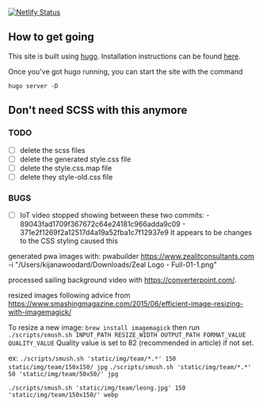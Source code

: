 [![Netlify Status](https://api.netlify.com/api/v1/badges/1085838f-84c4-4b10-ba93-bdbb2e7b3955/deploy-status)](https://app.netlify.com/sites/zeal-website/deploys)

## How to get going

This site is built using [hugo](https://gohugo.io).  Installation instructions can be found [here](https://gohugo.io/getting-started/installing/).

Once you've got hugo running, you can start the site with the command

```
hugo server -D
```

## Don't need SCSS with this anymore

### TODO
- [ ] delete the scss files
- [ ] delete the generated style.css file
- [ ] delete the style.css.map file
- [ ] delete they style-old.css file

### BUGS
- [ ] IoT video stopped showing between these two commits:
        - 89043fad1709f367672c64e24181c966adda9c09
        - 371e2f1269f2a12517d4a19a52fba1c7f12937e9
        It appears to be changes to the CSS styling caused this

generated pwa images with: pwabuilder https://www.zealitconsultants.com -i "/Users/kijanawoodard/Downloads/Zeal Logo - Full-01-1.png"

processed sailing background video with https://converterpoint.com/.

resized images following advice from https://www.smashingmagazine.com/2015/06/efficient-image-resizing-with-imagemagick/

To resize a new image:
`brew install imagemagick`
then run 
`./scripts/smush.sh INPUT_PATH RESIZE_WIDTH OUTPUT_PATH FORMAT_VALUE QUALITY_VALUE`
Quality value is set to 82 (recommended in article) if not set.

ex:
`./scripts/smush.sh 'static/img/team/*.*' 150 static/img/team/150x150/ jpg`
`./scripts/smush.sh 'static/img/team/*.*' 50 'static/img/team/50x50/' jpg`

`./scripts/smush.sh 'static/img/team/leong.jpg' 150 'static/img/team/150x150/' webp`